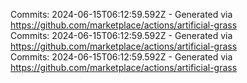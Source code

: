 Commits: 2024-06-15T06:12:59.592Z - Generated via https://github.com/marketplace/actions/artificial-grass
<br>
Commits: 2024-06-15T06:12:59.592Z - Generated via https://github.com/marketplace/actions/artificial-grass
<br>
Commits: 2024-06-15T06:12:59.592Z - Generated via https://github.com/marketplace/actions/artificial-grass
<br>
